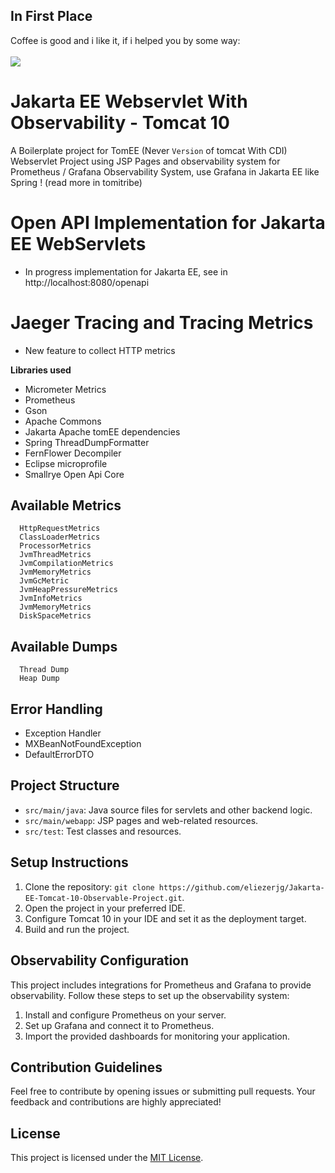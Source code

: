 ## In First Place
Coffee is good and i like it, if i helped you by some way:<br/><br/>
<a href="https://buymeacoffee.com/eliezerjg" target="_blank"><img src="https://img.shields.io/badge/-buy_me_a%C2%A0coffee-gray?logo=buy-me-a-coffee" /></a>


# Jakarta EE Webservlet With Observability - Tomcat 10

A Boilerplate project for TomEE (Never `Version` of tomcat With CDI) Webservlet Project using JSP Pages and observability
system for Prometheus / Grafana Observability System, use Grafana in Jakarta EE like Spring ! (read more in tomitribe)

# Open API Implementation for Jakarta EE WebServlets
+ In progress implementation for Jakarta EE, see in http://localhost:8080/openapi


# Jaeger Tracing and Tracing Metrics 

+ New feature to collect HTTP metrics 

**Libraries used**

- Micrometer Metrics
- Prometheus
- Gson
- Apache Commons
- Jakarta Apache tomEE dependencies
- Spring ThreadDumpFormatter
- FernFlower Decompiler
- Eclipse microprofile
- Smallrye Open Api Core

## Available Metrics

```
  HttpRequestMetrics
  ClassLoaderMetrics
  ProcessorMetrics
  JvmThreadMetrics
  JvmCompilationMetrics
  JvmMemoryMetrics
  JvmGcMetric
  JvmHeapPressureMetrics
  JvmInfoMetrics
  JvmMemoryMetrics
  DiskSpaceMetrics
```

## Available Dumps

```
  Thread Dump
  Heap Dump
```

## Error Handling

- Exception Handler
- MXBeanNotFoundException
- DefaultErrorDTO

## Project Structure

- `src/main/java`: Java source files for servlets and other backend logic.
- `src/main/webapp`: JSP pages and web-related resources.
- `src/test`: Test classes and resources.

## Setup Instructions

1. Clone the repository: `git clone https://github.com/eliezerjg/Jakarta-EE-Tomcat-10-Observable-Project.git`.
2. Open the project in your preferred IDE.
3. Configure Tomcat 10 in your IDE and set it as the deployment target.
4. Build and run the project.

## Observability Configuration

This project includes integrations for Prometheus and Grafana to provide observability. Follow these steps to set up the
observability system:

1. Install and configure Prometheus on your server.
2. Set up Grafana and connect it to Prometheus.
3. Import the provided dashboards for monitoring your application.

## Contribution Guidelines

Feel free to contribute by opening issues or submitting pull requests. Your feedback and contributions are highly
appreciated!

## License

This project is licensed under the [MIT License](MIT-LICENSE).

